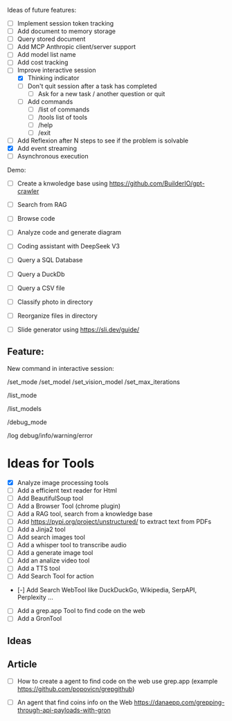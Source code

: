 Ideas of future features:

- [ ] Implement session token tracking
- [ ] Add document to memory storage
- [ ] Query stored document
- [ ] Add MCP Anthropic client/server support
- [ ] Add model list name 
- [ ] Add cost tracking
- [ ] Improve interactive session
    - [X] Thinking indicator
    - [ ] Don't quit session after a task has completed 
        - [ ] Ask for a new task / another question or quit 
    - [ ] Add commands 
        - [ ] /list of commands
        - [ ] /tools list of tools
        - [ ] /help
        - [ ] /exit
- [ ] Add Reflexion after N steps to see if the problem is solvable
- [X] Add event streaming
- [ ] Asynchronous execution

Demo:

- [ ] Create a knwoledge base using https://github.com/BuilderIO/gpt-crawler 
- [ ] Search from RAG
- [ ] Browse code 
- [ ] Analyze code and generate diagram
- [ ] Coding assistant with DeepSeek V3
- [ ] Query a SQL Database
- [ ] Query a DuckDb 
- [ ] Query a CSV file
- [ ] Classify photo in directory
- [ ] Reorganize files in directory
- [ ] Slide generator using https://sli.dev/guide/ 


## Feature:

New command in interactive session:

/set_mode 
/set_model
/set_vision_model
/set_max_iterations

/list_mode

/list_models

/debug_mode

/log debug/info/warning/error


# Ideas for Tools

- [X] Analyze image processing tools
- [ ] Add a efficient text reader for Html
- [ ] Add BeautifulSoup tool
- [ ] Add a Browser Tool (chrome plugin)
- [ ] Add a RAG tool, search from a knowledge base
- [ ] Add https://pypi.org/project/unstructured/ to extract text from PDFs
- [ ] Add a Jinja2 tool
- [ ] Add search images tool
- [ ] Add a whisper tool to transcribe audio
- [ ] Add a generate image tool
- [ ] Add an analize video tool
- [ ] Add a TTS tool
- [ ] Add Search Tool for action
- [-] Add Search WebTool like DuckDuckGo, Wikipedia, SerpAPI, Perplexity ...
- [ ] Add a grep.app Tool to find code on the web
- [ ] Add a GronTool 

## Ideas 


## Article

- [ ] How to create a agent to find code on the web use grep.app (example https://github.com/popovicn/grepgithub)
- [ ] An agent that find coins info on the Web https://danaepp.com/grepping-through-api-payloads-with-gron 

